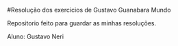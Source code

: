 #Resolução dos exercicios de Gustavo Guanabara Mundo 

Repositorio feito para guardar as minhas resoluções.


Aluno: Gustavo Neri
